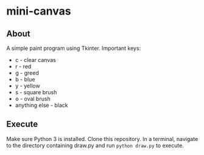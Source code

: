 # mini-canvas

## About
A simple paint program using Tkinter.
Important keys:
- c - clear canvas
- r - red
- g - greed
- b - blue
- y - yellow
- s - square brush
- o - oval brush
- anything else - black

## Execute
Make sure Python 3 is installed. Clone this repository. In a terminal, navigate to the directory containing draw.py and run `python draw.py` to execute.
